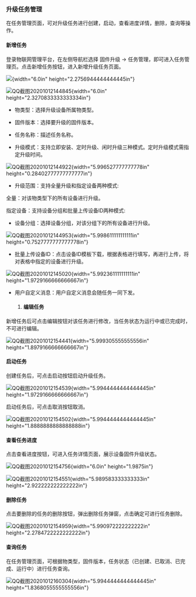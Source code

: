 ### 升级任务管理

在任务管理页面，可对升级任务进行创建，启动，查看进度详情，删除，查询等操作。

#### 新增任务

登录物联网管理平台，在左侧导航栏选择 固件升级 -\> 任务管理，即可进入任务管理页。点击新增任务按钮，进入新增升级任务页面。

![](media/image91.png){width="6.0in" height="2.2756944444444445in"}

![QQ截图20201012144845](media/image92.png){width="6.0in" height="2.3270833333333334in"}

-   物类型：选择升级设备所属物类型。

-   固件版本：选择要升级的固件版本。

-   任务名称：描述任务名称。

-   升级模式：支持立即安装、定时升级、闲时升级三种模式。定时升级模式需指定升级时间。

![QQ截图20201012144922](media/image93.png){width="5.996527777777778in" height="0.28402777777777777in"}

-   升级范围：支持全量升级和指定设备两种模式:

全量：对该物类型下的所有设备进行升级。

指定设备：支持设备分组和批量上传设备ID两种模式:

-   设备分组：选择设备分组，对该分组下的所有设备进行升级。

![QQ截图20201012144953](media/image94.png){width="5.998611111111111in" height="0.7527777777777778in"}

-   批量上传设备ID：点击设备ID模板下载，根据表格进行填写，再进行上传，将对表格中指定的设备进行升级。

![QQ截图20201012145020](media/image95.png){width="5.992361111111111in" height="1.9729166666666667in"}

-   用户自定义消息：用户自定义消息会随任务一同下发。

    1.  #### 编辑任务

新增任务后可点击编辑按钮对该任务进行修改，当任务状态为运行中或已完成时，不可进行编辑。

![QQ截图20201012154441](media/image96.png){width="5.999305555555556in" height="1.8979166666666667in"}

#### 启动任务

创建任务后，可点击启动按钮启动升级任务。

![QQ截图20201012154539](media/image97.png){width="5.9944444444444445in" height="1.9729166666666667in"}

启动任务后，可点击取消按钮取消。

![QQ截图20201012154502](media/image98.png){width="5.9944444444444445in" height="1.8888888888888888in"}

#### 查看任务进度

点击查看进度按钮，可进入任务详情页面，展示设备固件升级状态。

![QQ截图20201012154756](media/image99.png){width="6.0in" height="1.9875in"}

![QQ截图20201012154551](media/image100.png){width="5.989583333333333in" height="2.922222222222222in"}

#### 删除任务

点击要删除的任务的删除按钮，弹出删除任务弹窗，点击确定可进行任务删除。

![QQ截图20201012154959](media/image101.png){width="5.990972222222222in" height="2.2784722222222222in"}

#### 查询任务

在任务管理页面，可根据物类型，固件版本，任务状态（已创建、已取消、已完成、运行中）进行任务查询。

![QQ截图20201012160304](media/image102.png){width="5.9944444444444445in" height="1.8368055555555556in"}
